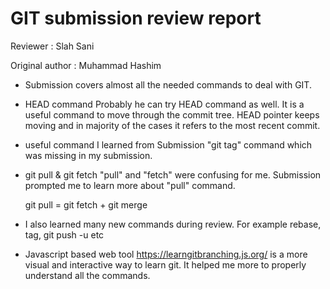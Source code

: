 # GIT submission review report

Reviewer : Slah Sani

Original author : Muhammad Hashim


* Submission covers almost all the needed commands to deal with GIT.

* HEAD command Probably he can try HEAD command as well. It is a useful command to move through the commit tree.
  HEAD pointer keeps moving and in majority of the cases it refers to the most recent commit.

* useful command I learned from Submission "git tag" command which was missing in my submission.

* git pull & git fetch "pull" and "fetch" were confusing for me. Submission prompted me to learn more about "pull" command.

  git pull = git fetch + git merge
* I also learned many new commands during review. For example rebase, tag, git push -u etc

* Javascript based web tool https://learngitbranching.js.org/ is a more visual and interactive way to learn git.
  It helped me more to properly understand all the commands.
